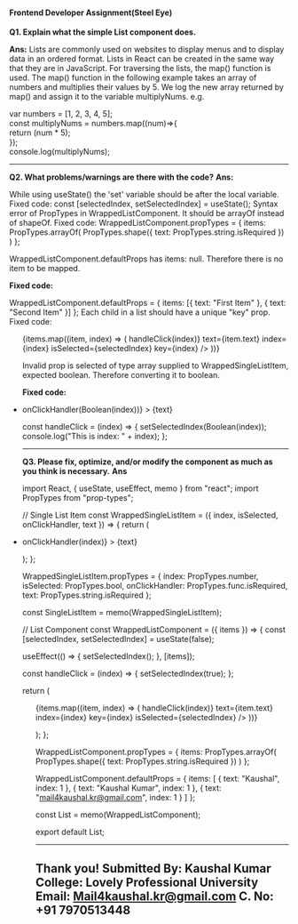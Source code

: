 #### Frontend Developer Assignment(Steel Eye)


**Q1. Explain what the simple List component does.**

**Ans:**
Lists are commonly used on websites to display menus and to display data in an ordered format. Lists in React can be created in the same way that they are in JavaScript.
For traversing the lists, the map() function is used. The map() function in the following example takes an array of numbers and multiplies their values by 5. We log the new array returned by map() and assign it to the variable multiplyNums.
e.g.
>
var numbers = [1, 2, 3, 4, 5];   
const multiplyNums = numbers.map((num)=>{   
    return (num * 5);   
});   
console.log(multiplyNums);   
>
----

**Q2. What problems/warnings are there with the code?**
**Ans:**
>
While using useState() the 'set' variable should be after the local variable.
Fixed code:
const [selectedIndex, setSelectedIndex] = useState();
Syntax error of PropTypes in WrappedListComponent. It should be arrayOf instead of shapeOf.
Fixed code:
WrappedListComponent.propTypes = {
items: PropTypes.arrayOf(
PropTypes.shape({
text: PropTypes.string.isRequired
})
)
};
>
WrappedListComponent.defaultProps has items: null. Therefore there is no item to be mapped.

**Fixed code:**
>>
WrappedListComponent.defaultProps = {
items: [{ text: "First Item" }, { text: "Second Item" }]
};
Each child in a list should have a unique "key" prop.
Fixed code:
<ul style={{ textAlign: "left" }}>
{items.map((item, index) => (
<SingleListItem
onClickHandler={() => handleClick(index)}
text={item.text}
index={index}
isSelected={selectedIndex}
key={index}
/>
))}

Invalid prop is selected of type array supplied to WrappedSingleListItem, expected boolean. Therefore converting it to boolean.

**Fixed code:**
<li
style={{ backgroundColor: isSelected ? "green" : "red" }}
onClick={() => onClickHandler(Boolean(index))} >
{text}

const handleClick = (index) => {
setSelectedIndex(Boolean(index));
console.log("This is index: " + index);
};
>>
----
**Q3. Please fix, optimize, and/or modify the component as much as you think is necessary.**
**Ans**
>>
import React, { useState, useEffect, memo } from "react";
import PropTypes from "prop-types";

// Single List Item
const WrappedSingleListItem = ({ index, isSelected, onClickHandler, text }) => {
return (
<li
style={{ backgroundColor: isSelected ? "green" : "red" }}
onClick={()=>onClickHandler(index)}
>
{text}

);
};

WrappedSingleListItem.propTypes = {
index: PropTypes.number,
isSelected: PropTypes.bool,
onClickHandler: PropTypes.func.isRequired,
text: PropTypes.string.isRequired
};

const SingleListItem = memo(WrappedSingleListItem);

// List Component
const WrappedListComponent = ({ items }) => {
const [selectedIndex, setSelectedIndex] = useState(false);

useEffect(() => {
setSelectedIndex();
}, [items]);

const handleClick = (index) => {
setSelectedIndex(true);
};

return (
<ul style={{ textAlign: "left" }}>
{items.map((item, index) => (
<SingleListItem
onClickHandler={() => handleClick(index)}
text={item.text}
index={index}
key={index}
isSelected={selectedIndex}
/>
))}

);
};

WrappedListComponent.propTypes = {
items: PropTypes.arrayOf(
PropTypes.shape({
text: PropTypes.string.isRequired
})
)
};

WrappedListComponent.defaultProps = {
items: [
{ text: "Kaushal", index: 1 },
{ text: "Kaushal Kumar", index: 1 },
{ text: "mail4kaushal.kr@gmail.com", index: 1 }
]
};

const List = memo(WrappedListComponent);

export default List;
>>
--------------------------------------------------------------------------------------------------------------------------------------
**Thank you!**
Submitted By: Kaushal Kumar
College: Lovely Professional University
Email: Mail4kaushal.kr@gmail.com
C. No: +91 7970513448
--